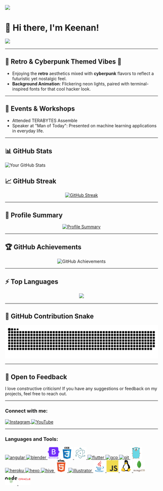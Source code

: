 <img src="https://capsule-render.vercel.app/api?type=waving&amp;color=7A92B8&amp;height=100&amp;section=header">

# 👋 Hi there, I'm Keenan!  

<a href="https://github.com/kyle2000"><img src="https://readme-typing-svg.herokuapp.com?lines=Passionate+Developer;AI+Enthusiast;Open-Source+Contributor;Building+Innovative+Projects;Always+Learning;Explorer+of+New+Technologies&center=true&width=500&height=50"></a>

---

## 🎨 Retro & Cyberpunk Themed Vibes 🚀

- Enjoying the **retro** aesthetics mixed with **cyberpunk** flavors to reflect a futuristic yet nostalgic feel.
- **Background Animation**: Flickering neon lights, paired with terminal-inspired fonts for that cool hacker look.

---

## 📅 Events & Workshops  
- Attended TERABYTES Assemble  
- Speaker at "Man of Today": Presented on machine learning applications in everyday life.

---

## 📊 GitHub Stats

![Your GitHub Stats](https://github-readme-stats.vercel.app/api?username=kyleBrian&show_icons=true&theme=tokyonight)  

## 📈 GitHub Streak

<p align="center">
  <a href="https://github.com/kyleBrian"><img src="https://github-readme-streak-stats.herokuapp.com?user=kyleBrian&theme=tokyonight&hide_border=false&border=%239611C5FF" alt="GitHub Streak" /></a>
</p>

---

## 🌟 Profile Summary

<p align="center">
  <a href="https://github.com/kyleBrian"><img src="https://github-profile-summary-cards.vercel.app/api/cards/profile-details?username=kyle2000&theme=tokyonight" alt="Profile Summary" /></a>
</p>

---

## 🏆 GitHub Achievements

<p align="center">
  <img src="https://github-profile-trophy.vercel.app/?username=kyleBrian&theme=juicyfresh" alt="GitHub Achievements" />
</p>

---

## ⚡ Top Languages

<p align="center">
  <a href="https://github.com/kyleBrian"><img src="https://github-readme-stats.vercel.app/api/top-langs/?username=kyleBrian&theme=tokyonight&layout=compact"></a>
</p>

---

## 🎯 GitHub Contribution Snake

<p align="center">
  <a href="https://github.com/kyleBrian"><img src="https://github.com/Platane/snk/raw/output/github-contribution-grid-snake.svg"></a>
</p>

---

## 🔄 Open to Feedback  

I love constructive criticism! If you have any suggestions or feedback on my projects, feel free to reach out.

---

<h3 align="left">Connect with me:</h3>
<p align="left">
  <a href="https://instagram.com/instagram.com.reza.205" target="blank">
    <img align="center" src="https://raw.githubusercontent.com/rahuldkjain/github-profile-readme-generator/master/src/images/icons/Social/instagram.svg" alt="Instagram" height="30" width="40" />
  </a>
  <a href="https://www.youtube.com/c/https://youtube.com/@rezdv4" target="blank">
    <img align="center" src="https://raw.githubusercontent.com/rahuldkjain/github-profile-readme-generator/master/src/images/icons/Social/youtube.svg" alt="YouTube" height="30" width="40" />
  </a>
</p>

---

<h3 align="left">Languages and Tools:</h3>
<p align="left">
  <a href="https://angular.io" target="_blank" rel="noreferrer"> 
    <img src="https://angular.io/assets/images/logos/angular/angular.svg" alt="angular" width="40" height="40"/> 
  </a>
  <a href="https://www.blender.org/" target="_blank" rel="noreferrer"> 
    <img src="https://download.blender.org/branding/community/blender_community_badge_white.svg" alt="blender" width="40" height="40"/> 
  </a>
  <a href="https://getbootstrap.com" target="_blank" rel="noreferrer"> 
    <img src="https://raw.githubusercontent.com/devicons/devicon/master/icons/bootstrap/bootstrap-plain-wordmark.svg" alt="bootstrap" width="40" height="40"/> 
  </a>
  <a href="https://www.w3schools.com/css/" target="_blank" rel="noreferrer"> 
    <img src="https://raw.githubusercontent.com/devicons/devicon/master/icons/css3/css3-original-wordmark.svg" alt="css3" width="40" height="40"/> 
  </a>
  <a href="https://electronjs.org" target="_blank" rel="noreferrer"> 
    <img src="https://raw.githubusercontent.com/devicons/devicon/master/icons/electron/electron-original.svg" alt="electron" width="40" height="40"/> 
  </a>
  <a href="https://flutter.dev" target="_blank" rel="noreferrer"> 
    <img src="https://www.vectorlogo.zone/logos/flutterio/flutterio-icon.svg" alt="flutter" width="40" height="40"/> 
  </a>
  <a href="https://cloud.google.com" target="_blank" rel="noreferrer"> 
    <img src="https://www.vectorlogo.zone/logos/google_cloud/google_cloud-icon.svg" alt="gcp" width="40" height="40"/> 
  </a>
  <a href="https://git-scm.com/" target="_blank" rel="noreferrer"> 
    <img src="https://www.vectorlogo.zone/logos/git-scm/git-scm-icon.svg" alt="git" width="40" height="40"/> 
  </a>
  <a href="https://golang.org" target="_blank" rel="noreferrer"> 
    <img src="https://raw.githubusercontent.com/devicons/devicon/master/icons/go/go-original.svg" alt="go" width="40" height="40"/> 
  </a>
  <a href="https://heroku.com" target="_blank" rel="noreferrer"> 
    <img src="https://www.vectorlogo.zone/logos/heroku/heroku-icon.svg" alt="heroku" width="40" height="40"/> 
  </a>
  <a href="hexo.io/" target="_blank" rel="noreferrer"> 
    <img src="https://www.vectorlogo.zone/logos/hexoio/hexoio-icon.svg" alt="hexo" width="40" height="40"/> 
  </a>
  <a href="https://hive.apache.org/" target="_blank" rel="noreferrer"> 
    <img src="https://www.vectorlogo.zone/logos/apache_hive/apache_hive-icon.svg" alt="hive" width="40" height="40"/> 
  </a>
  <a href="https://www.w3.org/html/" target="_blank" rel="noreferrer"> 
    <img src="https://raw.githubusercontent.com/devicons/devicon/master/icons/html5/html5-original-wordmark.svg" alt="html5" width="40" height="40"/> 
  </a>
  <a href="https://www.adobe.com/in/products/illustrator.html" target="_blank" rel="noreferrer"> 
    <img src="https://www.vectorlogo.zone/logos/adobe_illustrator/adobe_illustrator-icon.svg" alt="illustrator" width="40" height="40"/> 
  </a>
  <a href="https://www.java.com" target="_blank" rel="noreferrer"> 
    <img src="https://raw.githubusercontent.com/devicons/devicon/master/icons/java/java-original.svg" alt="java" width="40" height="40"/> 
  </a>
  <a href="https://developer.mozilla.org/en-US/docs/Web/JavaScript" target="_blank" rel="noreferrer"> 
    <img src="https://raw.githubusercontent.com/devicons/devicon/master/icons/javascript/javascript-original.svg" alt="javascript" width="40" height="40"/> 
  </a>
  <a href="https://www.linux.org/" target="_blank" rel="noreferrer"> 
    <img src="https://raw.githubusercontent.com/devicons/devicon/master/icons/linux/linux-original.svg" alt="linux" width="40" height="40"/> 
  </a>
  <a href="https://www.mongodb.com/" target="_blank" rel="noreferrer"> 
    <img src="https://raw.githubusercontent.com/devicons/devicon/master/icons/mongodb/mongodb-original-wordmark.svg" alt="mongodb" width="40" height="40"/> 
  </a>
  <a href="https://nodejs.org" target="_blank" rel="noreferrer"> 
    <img src="https://raw.githubusercontent.com/devicons/devicon/master/icons/nodejs/nodejs-original-wordmark.svg" alt="nodejs" width="40" height="40"/> 
  </a>
  <a href="https://www.oracle.com/java/" target="_blank" rel="noreferrer"> 
    <img src="https://raw.githubusercontent.com/devicons/devicon/master/icons/oracle/oracle-original.svg" alt="oracle" width="40" height="40"/> 
  </a>
</p>
